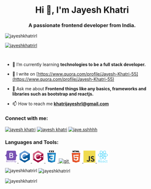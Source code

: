 <h1 align="center">Hi 👋, I'm Jayesh Khatri</h1>
<h3 align="center">A passionate frontend developer from India.</h3>

<p align="left"> <img src="https://komarev.com/ghpvc/?username=jayeshkhatrirl&label=Profile%20views&color=0e75b6&style=flat" alt="jayeshkhatrirl" /> </p>

<p align="left"> <a href="https://github.com/ryo-ma/github-profile-trophy"><img src="https://github-profile-trophy.vercel.app/?username=jayeshkhatrirl" alt="jayeshkhatrirl" /></a> </p>

<p align="left"> <a href="https://twitter.com/" target="blank"><img src="https://img.shields.io/twitter/follow/?logo=twitter&style=for-the-badge" alt="" /></a> </p>

- 🌱 I’m currently learning **technologies to be a full stack developer.**

- 📝 I write on [https://www.quora.com/profile/Jayesh-Khatri-55](https://www.quora.com/profile/Jayesh-Khatri-55)

- 💬 Ask me about **Frontend things like any basics, frameworks and libraries such as bootstrap and reactjs.**

- 📫 How to reach me **khatrijayeshrl@gmail.com**

<h3 align="left">Connect with me:</h3>
<p align="left">
<a href="https://linkedin.com/in/jayesh khatri" target="blank"><img align="center" src="https://raw.githubusercontent.com/rahuldkjain/github-profile-readme-generator/master/src/images/icons/Social/linked-in-alt.svg" alt="jayesh khatri" height="30" width="40" /></a>
<a href="https://fb.com/jayesh khatri" target="blank"><img align="center" src="https://raw.githubusercontent.com/rahuldkjain/github-profile-readme-generator/master/src/images/icons/Social/facebook.svg" alt="jayesh khatri" height="30" width="40" /></a>
<a href="https://instagram.com/jaye.sshhhh" target="blank"><img align="center" src="https://raw.githubusercontent.com/rahuldkjain/github-profile-readme-generator/master/src/images/icons/Social/instagram.svg" alt="jaye.sshhhh" height="30" width="40" /></a>
</p>

<h3 align="left">Languages and Tools:</h3>
<p align="left"> <a href="https://getbootstrap.com" target="_blank" rel="noreferrer"> <img src="https://raw.githubusercontent.com/devicons/devicon/master/icons/bootstrap/bootstrap-plain-wordmark.svg" alt="bootstrap" width="40" height="40"/> </a> <a href="https://www.cprogramming.com/" target="_blank" rel="noreferrer"> <img src="https://raw.githubusercontent.com/devicons/devicon/master/icons/c/c-original.svg" alt="c" width="40" height="40"/> </a> <a href="https://www.w3schools.com/cpp/" target="_blank" rel="noreferrer"> <img src="https://raw.githubusercontent.com/devicons/devicon/master/icons/cplusplus/cplusplus-original.svg" alt="cplusplus" width="40" height="40"/> </a> <a href="https://www.w3schools.com/css/" target="_blank" rel="noreferrer"> <img src="https://raw.githubusercontent.com/devicons/devicon/master/icons/css3/css3-original-wordmark.svg" alt="css3" width="40" height="40"/> </a> <a href="https://git-scm.com/" target="_blank" rel="noreferrer"> <img src="https://www.vectorlogo.zone/logos/git-scm/git-scm-icon.svg" alt="git" width="40" height="40"/> </a> <a href="https://www.w3.org/html/" target="_blank" rel="noreferrer"> <img src="https://raw.githubusercontent.com/devicons/devicon/master/icons/html5/html5-original-wordmark.svg" alt="html5" width="40" height="40"/> </a> <a href="https://developer.mozilla.org/en-US/docs/Web/JavaScript" target="_blank" rel="noreferrer"> <img src="https://raw.githubusercontent.com/devicons/devicon/master/icons/javascript/javascript-original.svg" alt="javascript" width="40" height="40"/> </a> <a href="https://reactjs.org/" target="_blank" rel="noreferrer"> <img src="https://raw.githubusercontent.com/devicons/devicon/master/icons/react/react-original-wordmark.svg" alt="react" width="40" height="40"/> </a> </p>

<p><img align="left" src="https://github-readme-stats.vercel.app/api/top-langs?username=jayeshkhatrirl&show_icons=true&locale=en&layout=compact" alt="jayeshkhatrirl" /></p>

<p>&nbsp;<img align="center" src="https://github-readme-stats.vercel.app/api?username=jayeshkhatrirl&show_icons=true&locale=en" alt="jayeshkhatrirl" /></p>

<p><img align="center" src="https://github-readme-streak-stats.herokuapp.com/?user=jayeshkhatrirl&" alt="jayeshkhatrirl" /></p>


<!---
jayeshkhatrirl/jayeshkhatrirl is a ✨ special ✨ repository because its `README.md` (this file) appears on your GitHub profile.
You can click the Preview link to take a look at your changes.
--->
